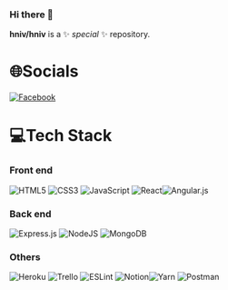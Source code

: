### Hi there 👋


**hniv/hniv** is a ✨ _special_ ✨ repository.


# 🌐Socials
[![Facebook](https://img.shields.io/badge/Facebook-%231877F2.svg?logo=Facebook&logoColor=white)](https://www.facebook.com/profile.php?id=100051093860697) 

# 💻Tech Stack

### Front end
![HTML5](https://img.shields.io/badge/html5-%23E34F26.svg?style=flat&logo=html5&logoColor=white) ![CSS3](https://img.shields.io/badge/css3-%231572B6.svg?style=flat&logo=css3&logoColor=white) ![JavaScript](https://img.shields.io/badge/javascript-%23323330.svg?style=flat&logo=javascript&logoColor=%23F7DF1E) ![React](https://img.shields.io/badge/react-%2320232a.svg?style=flat&logo=react&logoColor=%2361DAFB)![Angular.js](https://img.shields.io/badge/angular.js-%23E23237.svg?style=flat&logo=angularjs&logoColor=white) 

### Back end
![Express.js](https://img.shields.io/badge/express.js-%23404d59.svg?style=flat&logo=express&logoColor=%2361DAFB) ![NodeJS](https://img.shields.io/badge/node.js-6DA55F?style=flat&logo=node.js&logoColor=white) ![MongoDB](https://img.shields.io/badge/MongoDB-%234ea94b.svg?style=flat&logo=mongodb&logoColor=white) 
### Others
![Heroku](https://img.shields.io/badge/heroku-%23430098.svg?style=flat&logo=heroku&logoColor=white) ![Trello](https://img.shields.io/badge/Trello-%23026AA7.svg?style=flat&logo=Trello&logoColor=white)  ![ESLint](https://img.shields.io/badge/ESLint-4B3263?style=flat&logo=eslint&logoColor=white)  ![Notion](https://img.shields.io/badge/Notion-%23000000.svg?style=flat&logo=notion&logoColor=white)![Yarn](https://img.shields.io/badge/yarn-%232C8EBB.svg?style=flat&logo=yarn&logoColor=white) ![Postman](https://img.shields.io/badge/Postman-FF6C37?style=flat&logo=postman&logoColor=white) 

